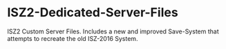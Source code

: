 # ISZ2-Dedicated-Server-Files
ISZ2 Custom Server Files. Includes a new and improved Save-System that attempts to recreate the old ISZ-2016 System.
